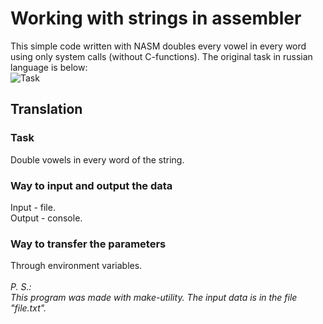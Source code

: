 # Working with strings in assembler
This simple code written with NASM doubles every vowel in every word using only system calls (without C-functions). The original task in russian language is below: <br />
![Task](https://github.com/VoroninArtemii/Vowels-in-strings/assets/102426178/1bb697be-e2c3-42aa-be0d-d86ecd7ec9cf) <br />
## Translation
### Task
Double vowels in every word of the string.
### Way to input and output the data
Input - file. <br />
Output - console.
### Way to transfer the parameters
Through environment variables. <br />  <br />
*P. S.: <br /> 
This program was made with make-utility. The input data is in the file "file.txt".*
